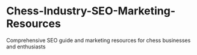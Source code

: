 # Chess-Industry-SEO-Marketing-Resources
Comprehensive SEO guide and marketing resources for chess businesses and enthusiasts
